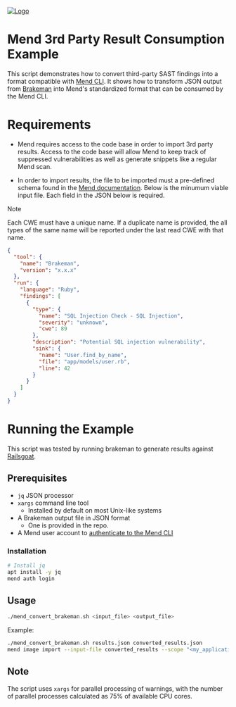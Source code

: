 [![Logo](https://mend-toolkit-resources-public.s3.amazonaws.com/img/mend-io-logo-horizontal.svg)](https://www.mend.io)  

# Mend 3rd Party Result Consumption Example
This script demonstrates how to convert third-party SAST findings into a format compatible with [Mend CLI](https://docs.mend.io/platform/latest/download-the-mend-cli). It shows how to transform JSON output from [Brakeman](https://github.com/presidentbeef/brakeman) into Mend's standardized format that can be consumed by the Mend CLI.

# Requirements

- Mend requires access to the code base in order to import 3rd party results. Access to the code base will allow Mend to keep track of suppressed vulnerabilities as well as generate snippets like a regular Mend scan.

- In order to import results, the file to be imported must a pre-defined schema found in the [Mend documentation](https://docs.mend.io/platform/latest/integrate-third-party-code-scan-results-into-mend-#Integratethird-partyCodeScanResultsintoMendSAST-JSONSchema). 
Below is the minumum viable input file. Each field in the JSON below is required.
> [!NOTE]  
> Each CWE must have a unique name. If a duplicate name is provided, the all types of the same name will be reported under the last read CWE with that name.

```json
{
  "tool": {
    "name": "Brakeman",
    "version": "x.x.x"
  },
  "run": {
    "language": "Ruby",
    "findings": [
      {
        "type": {
          "name": "SQL Injection Check - SQL Injection",
          "severity": "unknown",
          "cwe": 89
        },
        "description": "Potential SQL injection vulnerability",
        "sink": {
          "name": "User.find_by_name",
          "file": "app/models/user.rb",
          "line": 42
        }
      }
    ]
  }
}
```
# Running the Example

This script was tested by running brakeman to generate results against [Railsgoat](https://github.com/OWASP/railsgoat).

## Prerequisites

- `jq` JSON processor
- `xargs` command line tool
    - Installed by default on most Unix-like systems
- A Brakeman output file in JSON format
    - One is provided in the repo.
- A Mend user account to [authenticate to the Mend CLI](https://docs.mend.io/platform/latest/authenticate-your-login-for-the-mend-cli)

### Installation

```bash
# Install jq
apt install -y jq
mend auth login
```

## Usage

```bash
./mend_convert_brakeman.sh <input_file> <output_file>
```

Example:
```bash
./mend_convert_brakeman.sh results.json converted_results.json
mend image import --input-file converted_results --scope "<my_application>//<my_project>"
```


## Note

The script uses `xargs` for parallel processing of warnings, with the number of parallel processes calculated as 75% of available CPU cores. 
